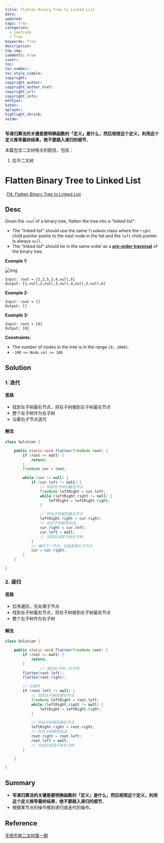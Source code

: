 ```yaml
---
title: Flatten Binary Tree to Linked List
date: 
updated:
tags: Tree
categories: 
  - Leetcode
  - Tree
keywords: Tree
description:
top_img:
comments: true
cover:
toc:
toc_number:
toc_style_simple:
copyright:
copyright_author:
copyright_author_href:
copyright_url:
copyright_info:
mathjax:
katex:
aplayer:
highlight_shrink:
aside:
---
```


**写递归算法的关键是要明确函数的「定义」是什么，然后相信这个定义，利用这个定义推导最终结果，绝不要跳入递归的细节**。



本篇包含二叉树相关的题目，包括：

1.  拉平二叉树

# Flatten Binary Tree to Linked List

​	[114.  Flatten Binary Tree to Linked List](https://leetcode.com/problems/flatten-binary-tree-to-linked-list/)



## Desc

Given the `root` of a binary tree, flatten the tree into a "linked list":

- The "linked list" should use the same `TreeNode` class where the `right` child pointer points to the next node in the list and the `left` child pointer is always `null`.
- The "linked list" should be in the same order as a [**pre-order** **traversal**](https://en.wikipedia.org/wiki/Tree_traversal#Pre-order,_NLR) of the binary tree.

 

**Example 1:**

![img](https://assets.leetcode.com/uploads/2021/01/14/flaten.jpg)

```
Input: root = [1,2,5,3,4,null,6]
Output: [1,null,2,null,3,null,4,null,5,null,6]
```

**Example 2:**

```
Input: root = []
Output: []
```

**Example 3:**

```
Input: root = [0]
Output: [0]
```

 

**Constraints:**

- The number of nodes in the tree is in the range `[0, 2000]`.
- `-100 <= Node.val <= 100`

 

## Solution

### 1. 迭代

#### 思路

-  找到左子树最右节点，将右子树接到左子树最右节点
-  整个左子树作为右子树
-  沿着右子节点迭代

#### 解法 

```java
class Solution {

    public static void flatten(TreeNode root) {
        if (root == null) {
            return;
        }
        TreeNode cur = root;

        while (cur != null) {
            if (cur.left != null) {
                // 找到左子树的最右节点
                TreeNode leftRight = cur.left;
                while (leftRight.right != null) {
                    leftRight = leftRight.right;
                }

                // 将右子树接到最右节点
                leftRight.right = cur.right;
                // 将左子树移到右边
                cur.right = cur.left;
                cur.left = null;
                // 完成后该层只有右子树
            }
            // 操作下一节点，也就是原左子节点
            cur = cur.right;
        }
    }

}
```

   

 

### 2. 递归

#### 思路

-  后序遍历，先处理子节点
-  找到左子树最右节点，将右子树接到左子树最右节点
-  整个左子树作为右子树

#### 解法 

```java
class Solution {

    public static void flatten(TreeNode root) {
        if (root == null) {
            return;
        }
				// 递归左子树，右子树
        flatten(root.left);
        flatten(root.right);

      	// 元操作
        if (root.left != null) {
            // 找到左子树的最右节点
            TreeNode leftRight = root.left;
            while (leftRight.right != null) {
                leftRight = leftRight.right;
            }

            // 将右子树接到最右节点
            leftRight.right = root.right;
            // 将左子树移到右边
            root.right = root.left;
            root.left = null;
            // 完成后该层只有右子树
        }

    }

}
```

   

 

#### 

## Summary

- **写递归算法的关键是要明确函数的「定义」是什么，然后相信这个定义，利用这个定义推导最终结果，绝不要跳入递归的细节**。
- 根据某节点的操作推到递归或迭代的操作。



## Reference

[手把手刷二叉树第一期](https://labuladong.github.io/algo/2/18/22/)

